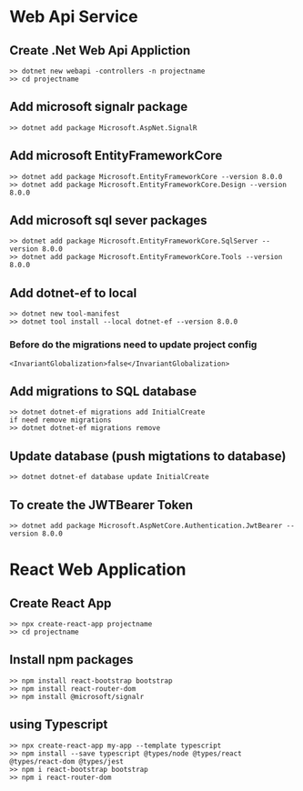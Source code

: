 
# Web Api Service
## Create .Net Web Api Appliction
    >> dotnet new webapi -controllers -n projectname
    >> cd projectname

## Add microsoft signalr package 
    >> dotnet add package Microsoft.AspNet.SignalR

## Add microsoft EntityFrameworkCore
    >> dotnet add package Microsoft.EntityFrameworkCore --version 8.0.0
    >> dotnet add package Microsoft.EntityFrameworkCore.Design --version 8.0.0

## Add microsoft sql sever packages
    >> dotnet add package Microsoft.EntityFrameworkCore.SqlServer --version 8.0.0
    >> dotnet add package Microsoft.EntityFrameworkCore.Tools --version 8.0.0

## Add dotnet-ef to local
    >> dotnet new tool-manifest
    >> dotnet tool install --local dotnet-ef --version 8.0.0

### Before do the migrations need to update project config
    <InvariantGlobalization>false</InvariantGlobalization>

## Add migrations to SQL database
    >> dotnet dotnet-ef migrations add InitialCreate
    if need remove migrations
    >> dotnet dotnet-ef migrations remove

## Update database (push migtations to database)
    >> dotnet dotnet-ef database update InitialCreate

## To create the JWTBearer Token
    >> dotnet add package Microsoft.AspNetCore.Authentication.JwtBearer --version 8.0.0

# React Web Application

## Create React App
    >> npx create-react-app projectname
    >> cd projectname

## Install npm packages
    >> npm install react-bootstrap bootstrap
    >> npm install react-router-dom
    >> npm install @microsoft/signalr

## using Typescript
    >> npx create-react-app my-app --template typescript
    >> npm install --save typescript @types/node @types/react @types/react-dom @types/jest
    >> npm i react-bootstrap bootstrap
    >> npm i react-router-dom